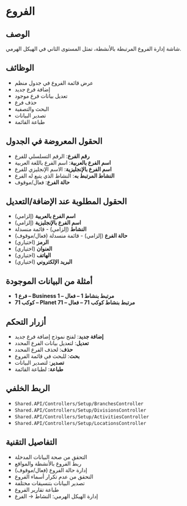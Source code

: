 # الفروع

## الوصف
شاشة إدارة الفروع المرتبطة بالأنشطة، تمثل المستوى الثاني في الهيكل الهرمي.

## الوظائف
- عرض قائمة الفروع في جدول منظم
- إضافة فرع جديد
- تعديل بيانات فرع موجود
- حذف فرع
- البحث والتصفية
- تصدير البيانات
- طباعة القائمة

## الحقول المعروضة في الجدول
- **رقم الفرع**: الرقم التسلسلي للفرع
- **اسم الفرع بالعربية**: اسم الفرع باللغة العربية
- **اسم الفرع بالإنجليزية**: الاسم الإنجليزي للفرع
- **النشاط المرتبط به**: النشاط الذي يتبع له الفرع
- **حالة الفرع**: فعال/موقوف

## الحقول المطلوبة عند الإضافة/التعديل
- **اسم الفرع بالعربية** (إلزامي)
- **اسم الفرع بالإنجليزية** (إلزامي)
- **النشاط** (إلزامي) - قائمة منسدلة
- **حالة الفرع** (إلزامي) - قائمة منسدلة (فعال/موقوف)
- **الرمز** (اختياري)
- **العنوان** (اختياري)
- **الهاتف** (اختياري)
- **البريد الإلكتروني** (اختياري)

## أمثلة من البيانات الموجودة
- **فرع 1 – Business 1 – مرتبط بنشاط 1 – فعال**
- **كوكب 71 – Planet 71 – مرتبط بنشاط كوكب 71 – فعال**

## أزرار التحكم
- **إضافة جديد**: لفتح نموذج إضافة فرع جديد
- **تعديل**: لتعديل بيانات الفرع المحدد
- **حذف**: لحذف الفرع المحدد
- **بحث**: للبحث في قائمة الفروع
- **تصدير**: لتصدير البيانات
- **طباعة**: لطباعة القائمة

## الربط الخلفي
- `Shared.API/Controllers/Setup/BranchesController`
- `Shared.API/Controllers/Setup/DivisionsController`
- `Shared.API/Controllers/Setup/ActivitiesController`
- `Shared.API/Controllers/Setup/LocationsController`

## التفاصيل التقنية
- التحقق من صحة البيانات المدخلة
- ربط الفروع بالأنشطة والمواقع
- إدارة حالة الفروع (فعال/موقوف)
- التحقق من عدم تكرار أسماء الفروع
- تصدير البيانات بتنسيقات مختلفة
- طباعة تقارير الفروع
- إدارة الهيكل الهرمي: النشاط → الفرع
